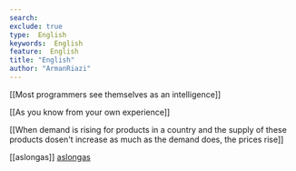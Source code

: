 ```yaml
---
search:
exclude: true
type:  English
keywords:  English
feature:  English
title: "English"
author: "ArmanRiazi"
---
```


[[Most programmers see themselves as an intelligence]] 

[[As you know from your own experience]]

[[When demand is rising for products in a country and the supply of these products dosen't increase as much as the demand does, the prices rise]]


[[aslongas]]
[aslongas](aslongas.md)

